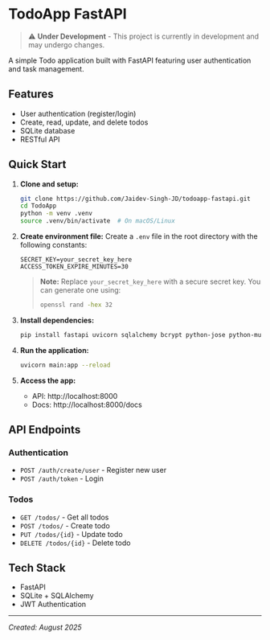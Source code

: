 # TodoApp FastAPI

> ⚠️ **Under Development** - This project is currently in development and may undergo changes.

A simple Todo application built with FastAPI featuring user authentication and task management.

## Features

- User authentication (register/login)
- Create, read, update, and delete todos
- SQLite database
- RESTful API

## Quick Start

1. **Clone and setup:**
   ```bash
   git clone https://github.com/Jaidev-Singh-JD/todoapp-fastapi.git
   cd TodoApp
   python -m venv .venv
   source .venv/bin/activate  # On macOS/Linux
   ```

2. **Create environment file:**
   Create a `.env` file in the root directory with the following constants:
   ```env
   SECRET_KEY=your_secret_key_here
   ACCESS_TOKEN_EXPIRE_MINUTES=30
   ```
   > **Note:** Replace `your_secret_key_here` with a secure secret key. You can generate one using:
   > ```bash
   > openssl rand -hex 32
   > ```

3. **Install dependencies:**
   ```bash
   pip install fastapi uvicorn sqlalchemy bcrypt python-jose python-multipart
   ```

4. **Run the application:**
   ```bash
   uvicorn main:app --reload
   ```

5. **Access the app:**
   - API: http://localhost:8000
   - Docs: http://localhost:8000/docs

## API Endpoints

### Authentication
- `POST /auth/create/user` - Register new user
- `POST /auth/token` - Login

### Todos
- `GET /todos/` - Get all todos
- `POST /todos/` - Create todo
- `PUT /todos/{id}` - Update todo
- `DELETE /todos/{id}` - Delete todo

## Tech Stack

- FastAPI
- SQLite + SQLAlchemy
- JWT Authentication

---
*Created: August 2025*